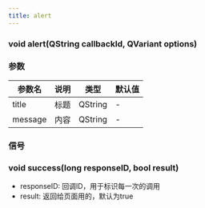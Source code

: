 ```yaml
---
title: alert
---
```


### void alert(QString callbackId, QVariant options)
### 参数
| 参数名 | 说明 | 类型 | 默认值 |
| -- | -- | -- | -- |
| title | 标题 | QString | -
| message | 内容 | QString | -

### 信号
### void success(long responseID, bool result)
- responseID:	回调ID，用于标识每一次的调用
- result:  返回给页面用的，默认为true

